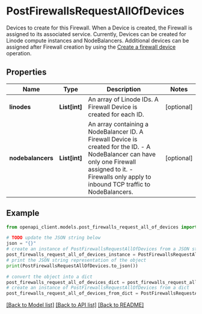 # PostFirewallsRequestAllOfDevices

Devices to create for this Firewall. When a Device is created, the Firewall is assigned to its associated service. Currently, Devices can be created for Linode compute instances and NodeBalancers.  Additional devices can be assigned after Firewall creation by using the [Create a firewall device](https://techdocs.akamai.com/linode-api/reference/post-firewall-device) operation.

## Properties

Name | Type | Description | Notes
------------ | ------------- | ------------- | -------------
**linodes** | **List[int]** | An array of Linode IDs. A Firewall Device is created for each ID. | [optional] 
**nodebalancers** | **List[int]** | An array containing a NodeBalancer ID. A Firewall Device is created for the ID.  - A NodeBalancer can have only one Firewall assigned to it. - Firewalls only apply to inbound TCP traffic to NodeBalancers. | [optional] 

## Example

```python
from openapi_client.models.post_firewalls_request_all_of_devices import PostFirewallsRequestAllOfDevices

# TODO update the JSON string below
json = "{}"
# create an instance of PostFirewallsRequestAllOfDevices from a JSON string
post_firewalls_request_all_of_devices_instance = PostFirewallsRequestAllOfDevices.from_json(json)
# print the JSON string representation of the object
print(PostFirewallsRequestAllOfDevices.to_json())

# convert the object into a dict
post_firewalls_request_all_of_devices_dict = post_firewalls_request_all_of_devices_instance.to_dict()
# create an instance of PostFirewallsRequestAllOfDevices from a dict
post_firewalls_request_all_of_devices_from_dict = PostFirewallsRequestAllOfDevices.from_dict(post_firewalls_request_all_of_devices_dict)
```
[[Back to Model list]](../README.md#documentation-for-models) [[Back to API list]](../README.md#documentation-for-api-endpoints) [[Back to README]](../README.md)


